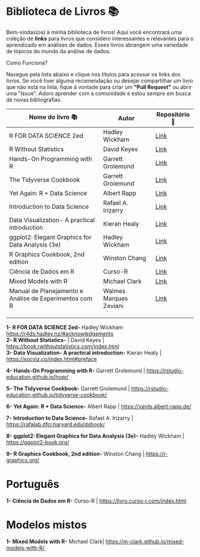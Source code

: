 
# Biblioteca de Livros 📚

Bem-vindas(os) à minha biblioteca de livros! Aqui você encontrará uma coleção de **links** para livros que considero interessantes e relevantes para o aprendizado em análises de dados. Esses livros abrangem uma variedade de tópicos do mundo da análise de dados.

Como Funciona?

Navegue pela lista abaixo e clique nos títulos para acessar os links dos livros. Se você tiver alguma recomendação ou desejar compartilhar um livro que não está na lista, fique à vontade para criar um **"Pull Request"** ou abrir uma "Issue". Adoro aprender com a comunidade e estou sempre em busca de novas bibliografias.


| **Nome do livro 📚**                                   | Autor                  | Repositório 🔎                                                  |
|-------------------------------|----------------------|------------------|
| R FOR DATA SCIENCE 2ed                                 | Hadley Wickham         | [Link](https://r4ds.hadley.nz/#acknowledgements)                |
| R Without Statistics                                   | David Keyes            | [Link](https://book.rwithoutstatistics.com/index.html)          |
| Hands-On Programming with R                            | Garrett Grolemund      | [Link](https://rstudio-education.github.io/hopr/)               |
| The Tidyverse Cookbook                                 | Garrett Grolemund      | [Link](https://rstudio-education.github.io/tidyverse-cookbook/) |
| Yet Again: R + Data Science                            | Albert Rapp            | [Link](https://yards.albert-rapp.de/)                           |
| Introduction to Data Science                           | Rafael A. Irizarry     | [Link](https://rafalab.dfci.harvard.edu/dsbook/)                |
| Data Visualization- A practical introduction           | Kieran Healy           | [Link](https://socviz.co/index.html#preface)                    |
| ggplot2: Elegant Graphics for Data Analysis (3e)       | Hadley Wickham         | [Link](https://ggplot2-book.org/)                               |
| R Graphics Cookbook, 2nd edition                       |  Winston Chang         | [Link](https://r-graphics.org/)                                 |
| Ciência de Dados em R                                  | Curso-R                | [Link](https://livro.curso-r.com/index.html)                    |
| Mixed Models with R                                    | Michael Clark          | [Link](https://livro.curso-r.com/index.html)                    |
| Manual de Planejamento e Análise de Experimentos com R | Walmes Marques Zeviani | [Link](http://leg.ufpr.br/~walmes/mpaer/index.html)             |
|                                                        |                        |                                                                 |
|                                                        |                        |                                                                 |
|                                                        |                        |                                                                 |












**1-** **R FOR DATA SCIENCE 2ed-** Hadley Wickham https://r4ds.hadley.nz/#acknowledgements      
**2-** **R Without Statistics-** | David Keyes | https://book.rwithoutstatistics.com/index.html                           
**3-** **Data Visualization- A practical introduction-** Kieran Healy | https://socviz.co/index.html#preface

**4-** **Hands-On Programming with R-** Garrett Grolemund | https://rstudio-education.github.io/hopr/

**5-** **The Tidyverse Cookbook-** Garrett Grolemund | https://rstudio-education.github.io/tidyverse-cookbook/

**6-** **Yet Again: R + Data Science-** Albert Rapp | https://yards.albert-rapp.de/

**7-** **Introduction to Data Science-** Rafael A. Irizarry | https://rafalab.dfci.harvard.edu/dsbook/

**8-** **ggplot2: Elegant Graphics for Data Analysis (3e)-**  Hadley Wickham | https://ggplot2-book.org/

**9-** **R Graphics Cookbook, 2nd edition-** Winston Chang | https://r-graphics.org/

# Português
**1-** **Ciência de Dados em R-** Curso-R | https://livro.curso-r.com/index.html

# Modelos mistos
**1-** **Mixed Models with R-** Michael Clark| https://m-clark.github.io/mixed-models-with-R/


